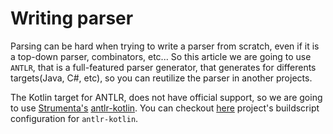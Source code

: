 # Writing parser

Parsing can be hard when trying to write a parser from scratch, even if it is a top-down parser, combinators, etc... So this article we are going to use `ANTLR`, that is a full-featured parser generator, that generates for differents targets(Java, C#, etc), so you can reutilize the parser in another projects.

The Kotlin target for ANTLR, does not have official support, so we are going to use [Strumenta's](https://strumenta.com/) [antlr-kotlin](https://github.com/Strumenta/antlr-kotlin). You can checkout [here](https://github.com/gabrielleeg1/ekko/blob/main/build.gradle.kts) project's buildscript configuration for `antlr-kotlin`.
